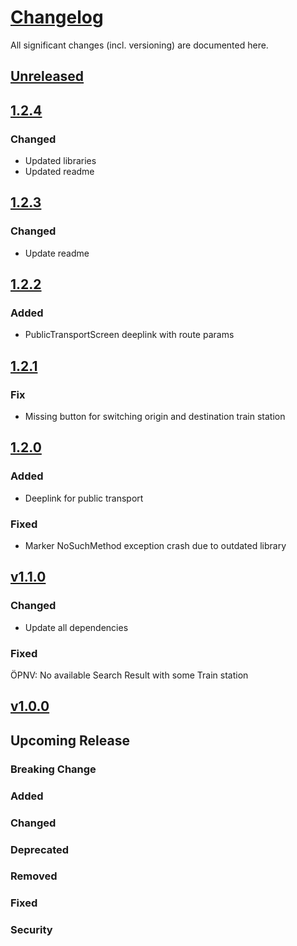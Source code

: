 # [Changelog](https://keepachangelog.com/en/1.1.0/)

All significant changes (incl. versioning) are documented here.

## [Unreleased](https://git-dev.solingen.de/smartcityapp/modules/oscapublictransport-android/-/releases)

## [1.2.4](https://git-dev.solingen.de/smartcityapp/modules/oscapublictransport-android/-/tags/1.2.4)

### Changed
- Updated libraries
- Updated readme

## [1.2.3](https://git-dev.solingen.de/smartcityapp/modules/oscapublictransport-android/-/tags/1.2.3)

### Changed
- Update readme

## [1.2.2](https://git-dev.solingen.de/smartcityapp/modules/oscapublictransport-android/-/tags/1.2.2)

### Added
- PublicTransportScreen deeplink with route params

## [1.2.1](https://git-dev.solingen.de/smartcityapp/modules/oscapublictransport-android/-/tags/1.2.1)

### Fix
- Missing button for switching origin and destination train station

## [1.2.0](https://git-dev.solingen.de/smartcityapp/modules/oscapublictransport-android/-/tags/1.2.0)

### Added

- Deeplink for public transport

### Fixed

- Marker NoSuchMethod exception crash due to outdated library

## [v1.1.0](https://git-dev.solingen.de/smartcityapp/modules/oscapublictransport-android/-/tags/1.1.0)

### Changed
- Update all dependencies

### Fixed

ÖPNV: No available Search Result with some Train station

## [v1.0.0](https://git-dev.solingen.de/smartcityapp/modules/oscapublictransport-android/-/tags/1.0.0)

## Upcoming Release
### Breaking Change
### Added
### Changed
### Deprecated
### Removed
### Fixed
### Security

